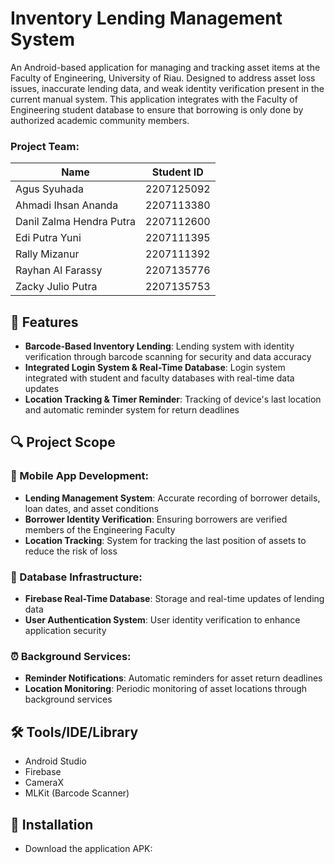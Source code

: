 # Inventory Lending Management System

An Android-based application for managing and tracking asset items at the Faculty of Engineering, University of Riau. Designed to address asset loss issues, inaccurate lending data, and weak identity verification present in the current manual system. This application integrates with the Faculty of Engineering student database to ensure that borrowing is only done by authorized academic community members.

### **Project Team:**

| Name                     | Student ID |
| ------------------------ | ---------- |
| Agus Syuhada             | 2207125092 |
| Ahmadi Ihsan Ananda      | 2207113380 |
| Danil Zalma Hendra Putra | 2207112600 |
| Edi Putra Yuni           | 2207111395 |
| Rally Mizanur            | 2207111392 |
| Rayhan Al Farassy        | 2207135776 |
| Zacky Julio Putra        | 2207135753 |

## 🚀 Features

- **Barcode-Based Inventory Lending**: Lending system with identity verification through barcode scanning for security and data accuracy
- **Integrated Login System & Real-Time Database**: Login system integrated with student and faculty databases with real-time data updates
- **Location Tracking & Timer Reminder**: Tracking of device's last location and automatic reminder system for return deadlines

## 🔍 Project Scope

### **📱 Mobile App Development:**

- **Lending Management System**: Accurate recording of borrower details, loan dates, and asset conditions
- **Borrower Identity Verification**: Ensuring borrowers are verified members of the Engineering Faculty
- **Location Tracking**: System for tracking the last position of assets to reduce the risk of loss

### **💾 Database Infrastructure:**

- **Firebase Real-Time Database**: Storage and real-time updates of lending data
- **User Authentication System**: User identity verification to enhance application security

### **⏰ Background Services:**

- **Reminder Notifications**: Automatic reminders for asset return deadlines
- **Location Monitoring**: Periodic monitoring of asset locations through background services

## 🛠️ Tools/IDE/Library

- Android Studio
- Firebase
- CameraX
- MLKit (Barcode Scanner)

## 📲 Installation

- Download the application APK:
